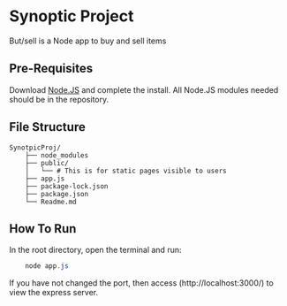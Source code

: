 # Synoptic Project

But/sell is a Node app to buy and sell items
## Pre-Requisites

Download [Node.JS](https://nodejs.org/en/download) and complete the install.
All Node.JS modules needed should be in the repository.

## File Structure


```text
SynotpicProj/
    ├── node_modules
    ├── public/
    │   └── # This is for static pages visible to users
    ├── app.js
    ├── package-lock.json
    ├── package.json
    └── Readme.md
```

## How To Run

In the root directory, open the terminal and run:

```powershell
    node app.js
```

If you have not changed the port, then access (http://localhost:3000/) to view the express server.


